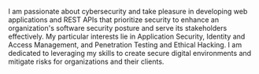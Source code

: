 I am passionate about cybersecurity and take pleasure in developing web applications and REST APIs that prioritize security to enhance an organization's software security posture and serve its stakeholders effectively. My particular interests lie in Application Security, Identity and Access Management, and Penetration Testing and Ethical Hacking. I am dedicated to leveraging my skills to create secure digital environments and mitigate risks for organizations and their clients.
